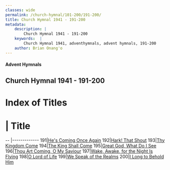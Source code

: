 ```yaml
---
classes: wide
permalink: /church-hymnal/101-200/191-200/
title: Church Hymnal 1941 - 191-200
metadata:
    description: |
        Church Hymnal 1941 - 191-200
    keywords:  |
        Church Hymnal 1941, adventhymnals, advent hymnals, 191-200
    author: Brian Onang'o
---
```


#### Advent Hymnals
## Church Hymnal 1941 - 191-200

# Index of Titles
# | Title                        
-- |-------------
191|[He's Coming Once Again](/church-hymnal/101-200/191-200/He's-Coming-Once-Again)
192|[Hark! That Shout](/church-hymnal/101-200/191-200/Hark!-That-Shout)
193|[Thy Kingdom Come](/church-hymnal/101-200/191-200/Thy-Kingdom-Come)
194|[The King Shall Come](/church-hymnal/101-200/191-200/The-King-Shall-Come)
195|[Great God, What Do I See](/church-hymnal/101-200/191-200/Great-God,-What-Do-I-See)
196|[Thou Art Coming, O My Saviour](/church-hymnal/101-200/191-200/Thou-Art-Coming,-O-My-Saviour)
197|[Wake, Awake, for the Night Is Flying](/church-hymnal/101-200/191-200/Wake,-Awake,-for-the-Night-Is-Flying)
198|[O Lord of Life](/church-hymnal/101-200/191-200/O-Lord-of-Life)
199|[We Speak of the Realms](/church-hymnal/101-200/191-200/We-Speak-of-the-Realms)
200|[I Long to Behold Him](/church-hymnal/101-200/191-200/I-Long-to-Behold-Him)